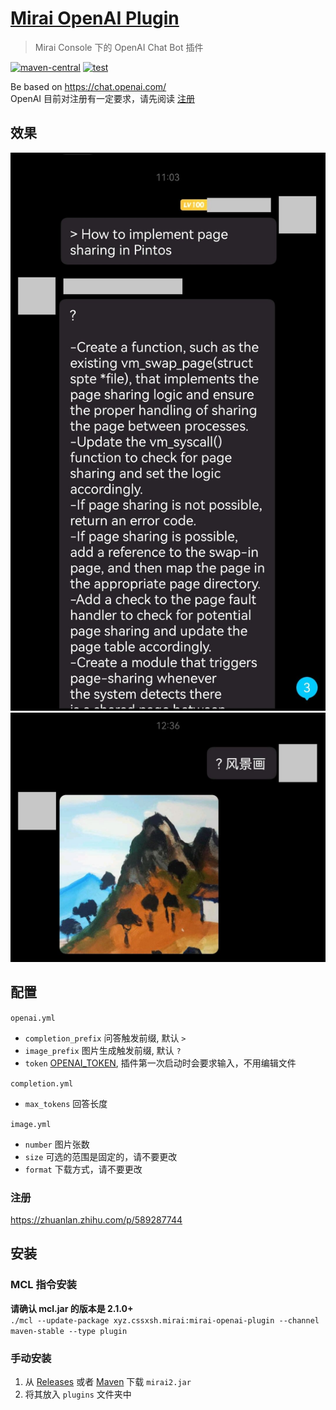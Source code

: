 # [Mirai OpenAI Plugin](https://github.com/cssxsh/mirai-openai-plugin)

> Mirai Console 下的 OpenAI Chat Bot 插件

[![maven-central](https://img.shields.io/maven-central/v/xyz.cssxsh.mirai/mirai-openai-plugin)](https://search.maven.org/artifact/xyz.cssxsh.mirai/mirai-openai-plugin)
[![test](https://github.com/cssxsh/mirai-openai-plugin/actions/workflows/test.yml/badge.svg)](https://github.com/cssxsh/mirai-openai-plugin/actions/workflows/test.yml)

Be based on <https://chat.openai.com/>  
OpenAI 目前对注册有一定要求，请先阅读 [注册](#注册)

## 效果

![completion](example/screenshot/completion.jpg)
![image](example/screenshot/image.jpg)

## 配置

`openai.yml`

*   `completion_prefix` 问答触发前缀, 默认 `> `
*   `image_prefix` 图片生成触发前缀, 默认 `? `
*   `token` [OPENAI_TOKEN](https://beta.openai.com/account/api-keys), 插件第一次启动时会要求输入，不用编辑文件

`completion.yml`

*   `max_tokens` 回答长度

`image.yml`

*   `number` 图片张数
*   `size` 可选的范围是固定的，请不要更改
*   `format` 下载方式，请不要更改

### 注册

<https://zhuanlan.zhihu.com/p/589287744>

## 安装

### MCL 指令安装

**请确认 mcl.jar 的版本是 2.1.0+**  
`./mcl --update-package xyz.cssxsh.mirai:mirai-openai-plugin --channel maven-stable --type plugin`

### 手动安装

1.  从 [Releases](https://github.com/cssxsh/mirai-openai-plugin/releases) 或者 [Maven](https://repo1.maven.org/maven2/xyz/cssxsh/mirai/mirai-openai-plugin/) 下载 `mirai2.jar`
2.  将其放入 `plugins` 文件夹中